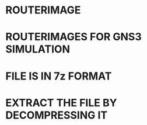 # ROUTERIMAGE
# ROUTERIMAGES FOR GNS3 SIMULATION
# FILE IS IN 7z FORMAT 
# EXTRACT THE FILE BY DECOMPRESSING IT
